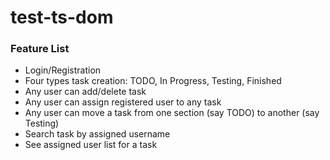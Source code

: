 # test-ts-dom

### Feature List
- Login/Registration
- Four types task creation: TODO, In Progress, Testing, Finished
- Any user can add/delete task
- Any user can assign registered user to any task
- Any user can move a task from one section (say TODO) to another (say Testing)
- Search task by assigned username
- See assigned user list for a task
